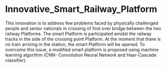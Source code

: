 # Innovative_Smart_Railway_Platform
This innovation is to address few problems faced by physically challenged people and senior nationals in crossing of foot over bridge between the two railway Platforms. The smart Platform is participated amidst the railway tracks in the side of the crossing point Platform. At the moment that there is no train arriving in the station, the smart Platform will be opened. To overcome this issue, a modified smart platform is proposed using machine learning algorithm (CNN- Convolution Neural Network and Haar-Cascade classifier). 
